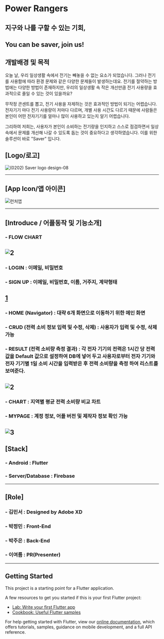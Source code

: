 # Power Rangers

## 지구와 나를 구할 수 있는 기회,
## You can be saver, join us!

## 개발배경 및 목적
오늘 날, 우리 일상생활 속에서 전기는 빼놓을 수 없는 요소가 되었습니다.
그러나 전기를 사용함에 따라 환경 문제와 같은 다양한 문제들이 발생하는데요. 
전기를 절약하는 방법에는 다양한 방법이 존재하지만, 
우리의 일상생활 속 작은 개선만큼 전기 사용량을 효과적으로 줄일 수 있는 것이 있을까요?

무작정 콘센트를 뽑고, 전기 사용을 자제하는 것은 효과적인 방법이 되기는 어렵습니다.
전자기기 마다 전기 사용량이 저마다 다르며, 개별 사용 시간도 다르기 때문에 
사람들은 본인이 어떤 전자기기를 얼마나 많이 사용하고 있는지 알기 어렵습니다.

그리하여 저희는, 사용자가 본인이 소비하는 전기량을 인지하고 스스로 점검하면서 
일상 속에서 문제를 개선해 나갈 수 있도록 돕는 것이 중요하다고 생각하였습니다. 
이를 위한 솔루션이 바로 "Saver" 입니다.


## [Logo/로고]

![(0202) Saver logo design-08](https://user-images.githubusercontent.com/46439700/107112466-2d0d5480-689b-11eb-8356-6bff05490d88.png)

----------------------------------------------

## [App Icon/앱 아이콘]

![런처앱](https://user-images.githubusercontent.com/46439700/107112799-b02faa00-689d-11eb-9458-1b04ebf507e9.JPG)

----------------------------------------------

## [Introduce / 어플동작 및 기능소개]

### - FLOW CHART

![2](https://user-images.githubusercontent.com/46439700/107113095-03a2f780-68a0-11eb-83f6-2eb5df1318ca.JPG)
----------------------------------------------

### - LOGIN : 이메일, 비밀번호
### - SIGN UP : 이메일, 비밀번호, 이름, 거주지, 계약형태

[1](https://user-images.githubusercontent.com/46439700/107112822-e1a87580-689d-11eb-8c67-599eac4d209d.JPG)
----------------------------------------------

### - HOME (Navigator) : 대략 6개 화면으로 이동하기 위한 메인 화면
### - CRUD (전력 소비 정보 입력 및 수정, 삭제) : 사용자가 입력 및 수정, 삭제 가능
### - RESULT (전력 소비량 측정 결과) : 각 전자 기기의 전력은 1시간 당 전력값을 Default 값으로 설정하여 DB에 넣어 두고 사용자로부터 전자 기기와 전자 기기별 1일 소비 시간을 입력받은 후 전력 소비량을 측정 하여 리스트를 보여준다.

![2](https://user-images.githubusercontent.com/46439700/107112830-fab12680-689d-11eb-8d45-26668a1b639e.JPG)
----------------------------------------------

### - CHART : 지역별 평균 전력 소비량 비교 차트
### - MYPAGE : 계정 정보, 어플 버전 및 제작자 정보 확인 가능

![3](https://user-images.githubusercontent.com/46439700/107112837-0270cb00-689e-11eb-98b9-4f8e213b9041.JPG)
-----------------------------------------------------------------------

## [Stack]
### - Android : Flutter
### - Server/Database : Firebase
---------------------------------------------------------------------

## [Role]

### - 김민서 : Designed by Adobe XD
### - 박정민 : Front-End
### - 박주은 : Back-End
### - 이여름 : PR(Presenter)
---------------------------------------------------------------------

## Getting Started

This project is a starting point for a Flutter application.

A few resources to get you started if this is your first Flutter project:

- [Lab: Write your first Flutter app](https://flutter.dev/docs/get-started/codelab)
- [Cookbook: Useful Flutter samples](https://flutter.dev/docs/cookbook)

For help getting started with Flutter, view our
[online documentation](https://flutter.dev/docs), which offers tutorials,
samples, guidance on mobile development, and a full API reference.
